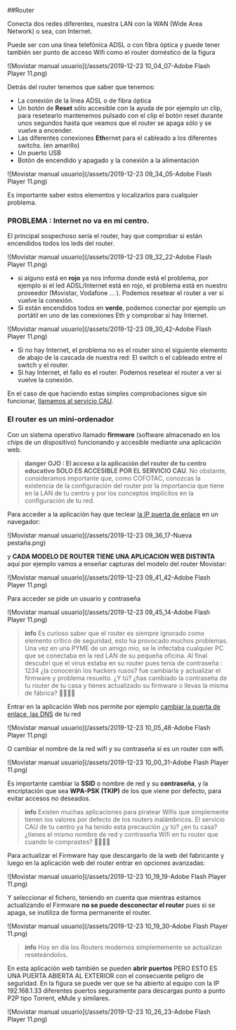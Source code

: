##Router

Conecta dos redes diferentes, nuestra LAN con la WAN (Wide Area Network) o sea, con Internet. 

Puede ser con una línea telefónica ADSL o con fibra óptica y puede tener también ser punto de acceso Wifi como el router doméstico de la figura

![Movistar manual usuario](/assets/2019-12-23 10_04_07-Adobe Flash Player 11.png)

Detrás del router tenemos que saber que tenemos:
* La conexión de la línea ADSL o de fibra óptica
* Un botón de **Reset** sólo accesible con la ayuda de por ejemplo un clip, para resetearlo mantenemos pulsado con el clip el botón reset durante unos segundos hasta que veamos que el router se apaga sólo y se vuelve a encender.
* Las diferentes conexiones **Eth**ernet para el cableado a los diferentes switchs. (en amarillo)
* Un puerto USB
* Botón de encendido y apagado y la conexión a la alimentación

![Movistar manual usuario](/assets/2019-12-23 09_34_05-Adobe Flash Player 11.png)

Es importante saber estos elementos y localizarlos para cualquier problema.

### PROBLEMA : Internet no va en mi centro.

El principal sospechoso sería el router, hay que comprobar si están encendidos todos los leds del router.

![Movistar manual usuario](/assets/2019-12-23 09_32_22-Adobe Flash Player 11.png)

* si alguno está en **rojo** ya nos informa donde está el problema, por ejemplo si el led ADSL/Internet  está en rojo, el problema está en nuestro proveedor (Movistar, Vodafone ... ). Podemos resetear el router a ver si vuelve la conexión.
* Si están encendidos todos en **verde**, podemos conectar por ejemplo un portátil en uno de las conexiones Eth y comprobar si hay Internet.
 
![Movistar manual usuario](/assets/2019-12-23 09_30_42-Adobe Flash Player 11.png)
 
* Si no hay Internet, el problema no es el router sino el siguiente elemento de abajo de la cascada de nuestra red: El switch o el cableado entre el switch y el router.
* Si hay Internet, el fallo es el router. Podemos resetear el router a ver si vuelve la conexión.
   
En el caso de que haciendo estas simples comprobaciones sigue sin funcionar, [llamamos al servicio CAU](/problemas-que-hago.md).
   
### El router es un mini-ordenador

Con un sistema operativo llamado **firmware** (software almacenado en los chips de un dispositivo) funcionando y accesible mediante una aplicación web. 

>**danger**
>**OJO : El acceso a la aplicación del router de tu centro educativo SOLO ES ACCESIBLE POR EL SERVICIO CAU**. No obstante, consideramos importante que, como COFOTAC, conozcas la existencia de la configuración del router por la importancia que tiene en la LAN de tu centro y por los conceptos implícitos en la configuración de tu red.

Para acceder a la aplicación hay que teclear [la IP puerta de enlace](/redes/ips.md) en un navegador:

![Movistar manual usuario](/assets/2019-12-23 09_36_17-Nueva pestaña.png)

y **CADA MODELO DE ROUTER TIENE UNA APLICACION WEB DISTINTA** aquí por ejemplo vamos a enseñar capturas del modelo del router Movistar:

![Movistar manual usuario](/assets/2019-12-23 09_41_42-Adobe Flash Player 11.png)

Para acceder se pide un usuario y contraseña

![Movistar manual usuario](/assets/2019-12-23 09_45_14-Adobe Flash Player 11.png)

>**info**
>Es curioso saber que el router es siempre ignorado como elemento crítico de seguridad, esto ha provocado muchos problemas. Una vez en una PYME de un amigo mio, se le infectaba cualquier PC que se conectaba en la red LAN de su pequeña oficina. Al final descubrí que el virus estaba en su router pues tenía de contraseña : 1234 ¿la conocerán los hackers rusos? fue cambiarla y actualizar el firmware y problema resuelto. ¿Y tú? ¿has cambiado la contraseña de tu router de tu casa y tienes actualizado su firmware o llevas la misma de fábrica? 🤨🤔😰🤢

Entrar en la aplicación Web nos permite por ejemplo [cambiar la puerta de enlace, las DNS](/redes/ips.md) de tu red

![Movistar manual usuario](/assets/2019-12-23 10_05_48-Adobe Flash Player 11.png)

O cambiar el nombre de la red wifi y su contraseña si es un router con wifi.

![Movistar manual usuario](/assets/2019-12-23 10_00_31-Adobe Flash Player 11.png)


Es importante cambiar la **SSID** o nombre de red y su **contraseña**, y la encriptación que sea **WPA-PSK (TKIP)** de los que viene por defecto, para evitar accesos no deseados. 

>**info**
>Existen muchas aplicaciones para piratear Wifis que simplemente tienen los valores por defecto de los routers inalámbricos. El servicio CAU de tu centro ya ha tenido esta precaución ¿y tú? ¿en tu casa? ¿tienes el mismo nombre de red y contraseña Wifi en tu router que cuando lo comprastes? 🤢🤢🤢🤢

Para actualizar el Firmware hay que descargarlo de la web del fabricante y luego en la aplicación web del router entrar en opciones avanzadas:

![Movistar manual usuario](/assets/2019-12-23 10_19_19-Adobe Flash Player 11.png)

Y seleccionar el fichero, teniendo en cuenta que mientras estamos actualizando el Firmware **no se puede desconectar el router** pues si se apaga, se inutiliza de forma permanente el router.

![Movistar manual usuario](/assets/2019-12-23 10_19_30-Adobe Flash Player 11.png)

>**info**
>Hoy en día los Routers modernos simplememente se actualizan reseteándolos.

En esta aplicación web también se pueden **abrir puertos** PERO ESTO ES UNA PUERTA ABIERTA AL EXTERIOR con el consecuente peligro de seguridad. En la figura se puede ver que se ha abierto al equipo con la IP 192.168.1.33 diferentes puertos seguramente para descargas punto a punto P2P tipo Torrent, eMule y similares.

![Movistar manual usuario](/assets/2019-12-23 10_26_23-Adobe Flash Player 11.png)
